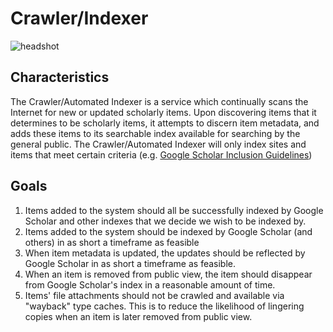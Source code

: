 # Crawler/Indexer

![headshot](images/spider.jpg)

## Characteristics
The Crawler/Automated Indexer is a service which continually scans the Internet for new or updated scholarly items.  Upon discovering items that it determines to be scholarly items, it attempts to discern item metadata, and adds these items to its searchable index available for searching by the general public.  The Crawler/Automated Indexer will only index sites and items that meet certain criteria (e.g. [Google Scholar Inclusion Guidelines](https://scholar.google.com/intl/us/scholar/inclusion.html))

## Goals
1. Items added to the system should all be successfully indexed by Google Scholar and other indexes that we decide we wish to be indexed by.
2. Items added to the system should be indexed by Google Scholar (and others) in as short a timeframe as feasible
3. When item metadata is updated, the updates should be reflected by Google Scholar in as short a timeframe as feasible.
4. When an item is removed from public view, the item should disappear from Google Scholar's index in a reasonable amount of time.
5. Items' file attachments should not be crawled and available via "wayback" type caches.  This is to reduce the likelihood of lingering copies when an item is later removed from public view.
